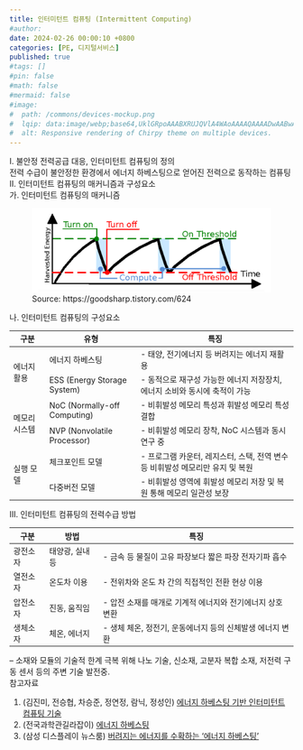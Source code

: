 ```yaml
---
title: 인터미턴트 컴퓨팅 (Intermittent Computing)
#author: 
date: 2024-02-26 00:00:10 +0800
categories: [PE, 디지털서비스]
published: true
#tags: []
#pin: false
#math: false
#mermaid: false
#image:
#  path: /commons/devices-mockup.png
#  lqip: data:image/webp;base64,UklGRpoAAABXRUJQVlA4WAoAAAAQAAAADwAABwAAQUxQSDIAAAARL0AmbZurmr57yyIiqE8oiG0bejIYEQTgqiDA9vqnsUSI6H+oAERp2HZ65qP/VIAWAFZQOCBCAAAA8AEAnQEqEAAIAAVAfCWkAALp8sF8rgRgAP7o9FDvMCkMde9PK7euH5M1m6VWoDXf2FkP3BqV0ZYbO6NA/VFIAAAA
#  alt: Responsive rendering of Chirpy theme on multiple devices.
---
```


<div class="post-wrap">
  <div class="para">
    <div class="para-title">
      I. 불안정 전력공급 대응, 인터미턴트 컴퓨팅의 정의
    </div>
    <div class="para-cntnt">
      전력 수급이 불안정한 환경에서 에너지 <span class="post-kwd">하베스팅으로 얻어진 전력으로 동작</span>하는 컴퓨팅
    </div>
  </div>
  
  <div class="para">
    <div class="para-title">
      II. 인터미턴트 컴퓨팅의 매커니즘과 구성요소
    </div>
    <div class="para-cntnt">
      <div class="para">
        <div class="para-title">
          가. 인터미턴트 컴퓨팅의 매커니즘
        </div>
        <div class="para-cntnt">
          <figure class="post-figure">
            <img src="/assets/img/posts/인터미턴트컴퓨팅.png" alt="인터미턴트 컴퓨팅">
            <figcaption>Source: https://goodsharp.tistory.com/624</figcaption>
          </figure>
        </div>
      </div>
      <div class="para">
        <div class="para-title">
          나. 인터미턴트 컴퓨팅의 구성요소
        </div>
        <div class="para-cntnt">
          <table class="post-table">
            <thead>
              <tr>
                <th>구분</th>
                <th>유형</th>
                <th>특징</th>
              </tr>
            </thead>
            <tbody>
              <tr>
                <td rowspan="2">에너지 활용</td>
                <td>에너지 하베스팅</td>
				        <td>- 태양, 전기에너지 등 버려지는 에너지 재활용</td>
              </tr>
			        <tr>
                <td>ESS (Energy Storage System)</td>
        				<td>- 동적으로 재구성 가능한 에너지 저장장치, 에너지 소비와 동시에 축적이 가능</td>
              </tr>
              <tr>
                <td rowspan="2">메모리 시스템</td>
                <td>NoC (Normally-off Computing)</td>
				        <td>- 비휘발성 메모리 특성과 휘발성 메모리 특성 결합</td>
              </tr>
			        <tr>
                <td>NVP (Nonvolatile Processor)</td>
        				<td>- 비휘발성 메모리 장착, NoC 시스템과 동시 연구 중</td>
              </tr>
              <tr>
                <td rowspan="2">실행 모델</td>
                <td>체크포인트 모델</td>
				        <td>- 프로그램 카운터, 레지스터, 스택, 전역 변수 등 비휘발성 메모리만 유지 및 복원</td>
              </tr>
			        <tr>
                <td>다중버전 모델</td>
        				<td>- 비휘발성 영역에 휘발성 메모리 저장 및 복원 통해 메모리 일관성 보장</td>
              </tr>
            </tbody>
          </table>
        </div>
      </div>
    </div>
  </div>

  <div class="para">
    <div class="para-title">
      III. 인터미턴트 컴퓨팅의 전력수급 방법
    </div>
    <div class="para-cntnt">
      <table class="post-table">
        <thead>
            <tr>
              <th>구분</th>
              <th>방법</th>
              <th>특징</th>
            </tr>
        </thead>
        <tbody>
		      <tr>
            <td>광전소자</td>
            <td>태양광, 실내등</td>
            <td>- 금속 등 물질이 고유 파장보다 짧은 파장 전자기파 흡수</td>
          </tr>
		      <tr>
            <td>열전소자</td>
            <td>온도차 이용</td>
            <td>- 전위차와 온도 차 간의 직접적인 전환 현상 이용</td>
          </tr>
		      <tr>
            <td>압전소자</td>
            <td>진동, 움직임</td>
            <td>- 압전 소재를 매개로 기계적 에너지와 전기에너지 상호 변환</td>
          </tr>
		      <tr>
            <td>생체소자</td>
            <td>체온, 에너지</td>
            <td>- 생체 체온, 정전기, 운동에너지 등의 신체발생 에너지 변환</td>
          </tr>
        </tbody>
      </table>
    </div>
  </div>
</div>
&ndash; 소재와 모듈의 기술적 한계 극복 위해 나노 기술, 신소재, 고분자 복합 소재, 저전력 구동 센서 등의 주변 기술 발전중.

<div class="refr-wrap">
  <div class="refr-title">
    참고자료
  </div>
  <ol class="refr-list">
    <li>(김진미, 전승협, 차승준, 정연정, 람닉, 정성인) <a target="_blank" href="https://ksp.etri.re.kr/ksp/article/read?id=61292">에너지 하베스팅 기반 인터미턴트 컴퓨팅 기술</a></li>
    <li>(전국과학관길라잡이) <a target="_blank" href="https://smart.science.go.kr/upload_data/subject/iot/pdf/I_E_36.pdf">에너지 하베스팅</a></li>
    <li>(삼성 디스플레이 뉴스룸) <a target="_blank" href="https://news.samsungdisplay.com/16305">버려지는 에너지를 수확하는 ‘에너지 하베스팅’</a></li>
  </ol>
</div>
